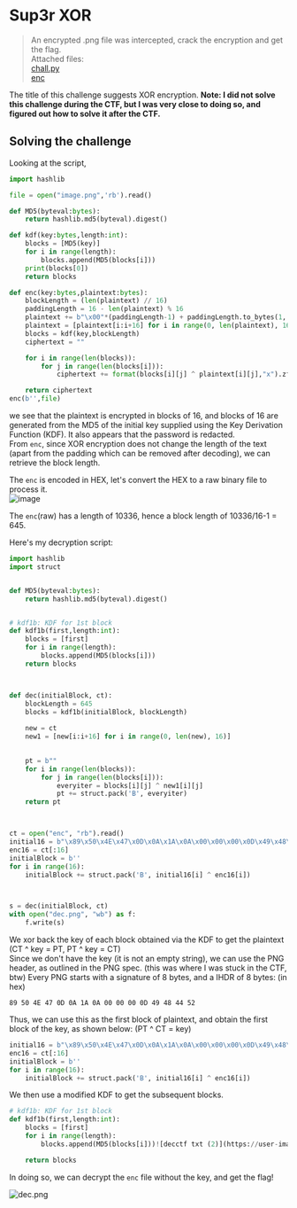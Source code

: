 # Sup3r XOR

> An encrypted .png file was intercepted, crack the encryption and get the flag.  
> Attached files:  
> [chall.py](https://github.com/czlucius/ctf-writeups/blob/main/gctf-2022/chall.py)  
> [enc](https://github.com/czlucius/ctf-writeups/blob/main/gctf-2022/enc)

The title of this challenge suggests XOR encryption.
**Note: I did not solve this challenge during the CTF, but I was very close to doing so, and figured out how to solve it after the CTF.**
## Solving the challenge
Looking at the script,
```python
import hashlib

file = open("image.png",'rb').read()

def MD5(byteval:bytes):
    return hashlib.md5(byteval).digest()

def kdf(key:bytes,length:int):
    blocks = [MD5(key)]
    for i in range(length):
        blocks.append(MD5(blocks[i]))
    print(blocks[0])
    return blocks

def enc(key:bytes,plaintext:bytes):
    blockLength = (len(plaintext) // 16)
    paddingLength = 16 - len(plaintext) % 16
    plaintext += b"\x00"*(paddingLength-1) + paddingLength.to_bytes(1,'big')
    plaintext = [plaintext[i:i+16] for i in range(0, len(plaintext), 16)]
    blocks = kdf(key,blockLength)
    ciphertext = ""

    for i in range(len(blocks)):
        for j in range(len(blocks[i])):
            ciphertext += format(blocks[i][j] ^ plaintext[i][j],"x").zfill(2)

    return ciphertext
enc(b'',file)
```
we see that the plaintext is encrypted in blocks of 16, and blocks of 16 are generated from the MD5 of the initial key supplied using the Key Derivation Function (KDF). It also appears that the password is redacted.  
From `enc`, since XOR encryption does not change the length of the text (apart from the padding which can be removed after decoding), we can retrieve the block length.

The `enc` is encoded in HEX, let's convert the HEX to a raw binary file to process it.  
![image](https://user-images.githubusercontent.com/58442255/211484066-527123c9-6f83-4e6b-ad3a-6a2282d218a4.png)

The `enc`(raw) has a length of 10336, hence a block length of 10336/16-1 = 645.

Here's my decryption script:  
```python
import hashlib
import struct


def MD5(byteval:bytes):
    return hashlib.md5(byteval).digest()


# kdf1b: KDF for 1st block
def kdf1b(first,length:int):
    blocks = [first]
    for i in range(length):
        blocks.append(MD5(blocks[i]))
    return blocks



def dec(initialBlock, ct):
    blockLength = 645
    blocks = kdf1b(initialBlock, blockLength)
    
    new = ct
    new1 = [new[i:i+16] for i in range(0, len(new), 16)] 

        
    pt = b""
    for i in range(len(blocks)):
        for j in range(len(blocks[i])):
            everyiter = blocks[i][j] ^ new1[i][j]
            pt += struct.pack('B', everyiter)
    return pt



ct = open("enc", "rb").read()
initial16 = b"\x89\x50\x4E\x47\x0D\x0A\x1A\x0A\x00\x00\x00\x0D\x49\x48\x44\x52"
enc16 = ct[:16]
initialBlock = b''
for i in range(16):
    initialBlock += struct.pack('B', initial16[i] ^ enc16[i])



s = dec(initialBlock, ct)
with open("dec.png", "wb") as f:
    f.write(s)
```
We xor back the key of each block obtained via the KDF to get the plaintext (CT ^ key = PT, PT ^ key = CT)   
Since we don't have the key (it is not an empty string), we can use the PNG header, as outlined in the PNG spec. (this was where I was stuck in the CTF, btw)
Every PNG starts with a signature of 8 bytes, and a IHDR of 8 bytes: (in hex)
```
89 50 4E 47 0D 0A 1A 0A 00 00 00 0D 49 48 44 52
```
Thus, we can use this as the first block of plaintext, and obtain the first block of the key, as shown below:
(PT ^ CT = key) 
```python
initial16 = b"\x89\x50\x4E\x47\x0D\x0A\x1A\x0A\x00\x00\x00\x0D\x49\x48\x44\x52"
enc16 = ct[:16]
initialBlock = b''
for i in range(16):
    initialBlock += struct.pack('B', initial16[i] ^ enc16[i])
```

We then use a modified KDF to get the subsequent blocks.
```python
# kdf1b: KDF for 1st block
def kdf1b(first,length:int):
    blocks = [first]
    for i in range(length):
        blocks.append(MD5(blocks[i]))![decctf txt (2)](https://user-images.githubusercontent.com/58442255/211486216-f1731b45-ecac-40e9-a2a3-28879a918a1c.png)

    return blocks

```
In doing so, we can decrypt the `enc` file without the key, and get the flag!

![dec.png](https://user-images.githubusercontent.com/58442255/211486276-bea075f7-0773-41e2-ab92-079df97ebb60.png)
